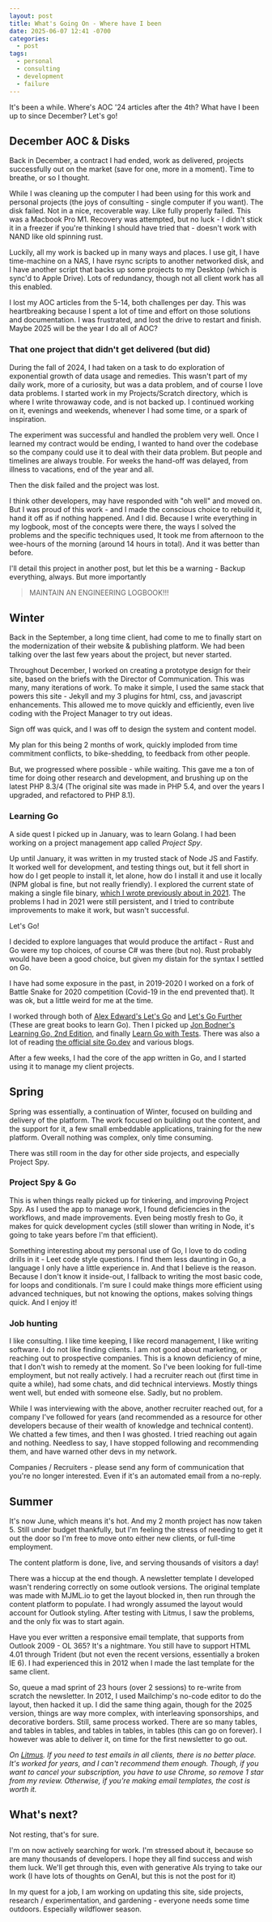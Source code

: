```yaml
---
layout: post
title: What's Going On - Where have I been
date: 2025-06-07 12:41 -0700
categories:
  - post
tags:
  - personal
  - consulting
  - development
  - failure
---
```


It's been a while. Where's AOC '24 articles after the 4th? What have I been up to since December? Let's go!

## December AOC & Disks

Back in December, a contract I had ended, work as delivered, projects successfully out on the market (save for one, more in a moment). Time to breathe, or so I thought.

While I was cleaning up the computer I had been using for this work and personal projects (the joys of consulting - single computer if you want). The disk failed. Not in a nice, recoverable way. Like fully properly failed. This was a Macbook Pro M1. Recovery was attempted, but no luck - I didn't stick it in a freezer if you're thinking I should have tried that - doesn't work with NAND like old spinning rust.

Luckily, all my work is backed up in many ways and places. I use git, I have time-machine on a NAS, I have rsync scripts to another networked disk, and I have another script that backs up some projects to my Desktop (which is sync'd to Apple Drive). Lots of redundancy, though not all client work has all this enabled.

I lost my AOC articles from the 5-14, both challenges per day. This was heartbreaking because I spent a lot of time and effort on those solutions and documentation. I was frustrated, and lost the drive to restart and finish. Maybe 2025 will be the year I do all of AOC?


### That one project that didn't get delivered (but did)

During the fall of 2024, I had taken on a task to do exploration of exponential growth of data usage and remedies. This wasn't part of my daily work, more of a curiosity, but was a data problem, and of course I love data problems. I started work in my Projects/Scratch directory, which is where I write throwaway code, and is not backed up. I continued working on it, evenings and weekends, whenever I had some time, or a spark of inspiration. 

The experiment was successful and handled the problem very well. Once I learned my contract would be ending, I wanted to hand over the codebase so the company could use it to deal with their data problem. But people and timelines are always trouble. For weeks the hand-off was delayed, from illness to vacations, end of the year and all. 

Then the disk failed and the project was lost.

I think other developers, may have responded with "oh well" and moved on. But I was proud of this work - and I made the conscious choice to rebuild it, hand it off as if nothing happened. And I did. Because I write everything in my logbook, most of the concepts were there, the ways I solved the problems and the specific techniques used, It took me from afternoon to the wee-hours of the morning (around 14 hours in total). And it was better than before.

I'll detail this project in another post, but let this be a warning - Backup everything, always. But more importantly

> MAINTAIN AN ENGINEERING LOGBOOK!!!


## Winter 

Back in the September, a long time client, had come to me to finally start on the modernization of their website & publishing platform. We had been talking over the last few years about the project, but never started. 

Throughout December, I worked on creating a prototype design for their site, based on the briefs with the Director of Communication. This was many, many iterations of work. To make it simple, I used the same stack that powers this site - Jekyll and my 3 plugins for html, css, and javascript enhancements. This allowed me to move quickly and efficiently, even live coding with the Project Manager to try out ideas.

Sign off was quick, and I was off to design the system and content model.

My plan for this being 2 months of work, quickly imploded from time commitment conflicts, to bike-shedding, to feedback from other people.

But, we progressed where possible - while waiting. This gave me a ton of time for doing other research and development, and brushing up on the latest PHP 8.3/4 (The original site was made in PHP 5.4, and over the years I upgraded, and refactored to PHP 8.1).


### Learning Go

A side quest I picked up in January, was to learn Golang. I had been working on a project management app called _Project Spy_. 

Up until January, it was written in my trusted stack of Node JS and Fastify. It worked well for development, and testing things out, but it fell short in how do I get people to install it, let alone, how do I install it and use it locally (NPM global is fine, but not really friendly). I explored the current state of making a single file binary, [which I wrote previously about in 2021](/note/2021/09/18/node-binary-artifacts.html). The problems I had in 2021 were still persistent, and I tried to contribute improvements to make it work, but wasn't successful.

Let's Go!

I decided to explore languages that would produce the artifact - Rust and Go were my top choices, of course C# was there (but no). Rust probably would have been a good choice, but given my distain for the syntax I settled on Go.

I have had some exposure in the past, in 2019-2020 I worked on a fork of Battle Snake for 2020 competition (Covid-19 in the end prevented that). It was ok, but a little weird for me at the time. 

I worked through both of [Alex Edward's Let's Go](https://lets-go.alexedwards.net) and [Let's Go Further](https://lets-go-further.alexedwards.net) (These are great books to learn Go). Then I picked up [Jon Bodner's Learning Go, 2nd Edition](https://www.oreilly.com/library/view/learning-go-2nd/9781098139285), and finally [Learn Go with Tests](https://quii.gitbook.io/learn-go-with-tests). There was also a lot of reading [the official site Go.dev](https://go.dev) and various blogs.

After a few weeks, I had the core of the app written in Go, and I started using it to manage my client projects.


## Spring 

Spring was essentially, a continuation of Winter, focused on building and delivery of the platform. The work focused on building out the content, and the support for it, a few small embeddable applications, training for the new platform. Overall nothing was complex, only time consuming.

There was still room in the day for other side projects, and especially Project Spy.


### Project Spy & Go

This is when things really picked up for tinkering, and improving Project Spy. As I used the app to manage work, I found deficiencies in the workflows, and made improvements. Even being mostly fresh to Go, it makes for quick development cycles (still slower than writing in Node, it's going to take years before I'm that efficient).

Something interesting about my personal use of Go, I love to do coding drills in it - Leet code style questions. I find them less daunting in Go, a language I only have a little experience in. And that I believe is the reason. Because I don't know it inside-out, I fallback to writing the most basic code, for loops and conditionals. I'm sure I could make things more efficient using advanced techniques, but not knowing the options, makes solving things quick. And I enjoy it!


### Job hunting

I like consulting. I like time keeping, I like record management, I like writing software. I do not like finding clients. I am not good about marketing, or reaching out to prospective companies. This is a known deficiency of mine, that I don't wish to remedy at the moment. So I've been looking for full-time employment, but not really actively. I had a recruiter reach out (first time in quite a while), had some chats, and did technical interviews. Mostly things went well, but ended with someone else. Sadly, but no problem.

While I was interviewing with the above, another recruiter reached out, for a company I've followed for years (and recommended as a resource for other developers because of their wealth of knowledge and technical content). We chatted a few times, and then I was ghosted. I tried reaching out again and nothing. Needless to say, I have stopped following and recommending them, and have warned other devs in my network.

Companies / Recruiters - please send any form of communication that you're no longer interested. Even if it's an automated email from a no-reply.


## Summer 

It's now June, which means it's hot. And my 2 month project has now taken 5. Still under budget thankfully, but I'm feeling the stress of needing to get it out the door so I'm free to move onto either new clients, or full-time employment. 

The content platform is done, live, and serving thousands of visitors a day!

There was a hiccup at the end though. A newsletter template I developed wasn't rendering correctly on some outlook versions. The original template was made with MJML.io to get the layout blocked in, then run through the content platform to populate. I had wrongly assumed the layout would account for Outlook styling. After testing with Litmus, I saw the problems, and the only fix was to start again. 

Have you ever written a responsive email template, that supports from Outlook 2009 - OL 365? It's a nightmare. You still have to support HTML 4.01 through Trident (but not even the recent versions, essentially a broken IE 6). I had experienced this in 2012 when I made the last template for the same client.

So, queue a mad sprint of 23 hours (over 2 sessions) to re-write from scratch the newsletter. In 2012, I used Mailchimp's no-code editor to do the layout, then hacked it up. I did the same thing again, though for the 2025 version, things are way more complex, with interleaving sponsorships, and decorative borders. Still, same process worked. There are so many tables, and tables in tables, and tables in tables, in tables (this can go on forever). I however was able to deliver it, on time for the first newsletter to go out.

_On [Litmus](https://litmus.com). If you need to test emails in all clients, there is no better place. It's worked for years, and I can't recommend them enough. Though, if you want to cancel your subscription, you have to use Chrome, so remove 1 star from my review. Otherwise, if you're making email templates, the cost is worth it._


## What's next?

Not resting, that's for sure. 

I'm on now actively searching for work. I'm stressed about it, because so are many thousands of developers. I hope they all find success and wish them luck. We'll get through this, even with generative AIs trying to take our work (I have lots of thoughts on GenAI, but this is not the post for it)

In my quest for a job, I am working on updating this site, side projects, research / experimentation, and gardening - everyone needs some time outdoors. Especially wildflower season.
